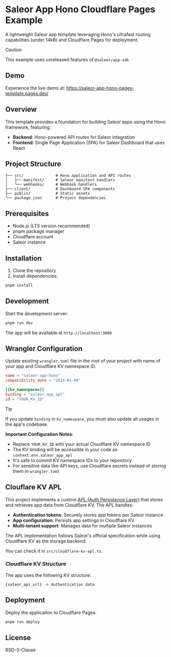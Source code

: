 # Saleor App Hono Cloudflare Pages Example

A lightweight Saleor app template leveraging Hono's ultrafast routing capabilities (under 14kB) and Cloudflare Pages for deployment.

> [!CAUTION]
> This example uses unreleased features of `@saleor/app-sdk`

## Demo

Experience the live demo at: https://saleor-app-hono-pages-template.pages.dev/

## Overview

This template provides a foundation for building Saleor apps using the Hono framework, featuring:

- **Backend**: Hono-powered API routes for Saleor integration
- **Frontend**: Single Page Application (SPA) for Saleor Dashboard that uses React

## Project Structure

```
├── src/              # Hono application and API routes
│   ├── manifest/     # Saleor manifest handlers
│   └── webhooks/     # Webhook handlers
├── client/           # Dashboard SPA components
├── public/           # Static assets
└── package.json      # Project dependencies
```

## Prerequisites

- Node.js (LTS version recommended)
- pnpm package manager
- Cloudflare account
- Saleor instance

## Installation

1. Clone the repository
2. Install dependencies:
```bash
pnpm install
```

## Development

Start the development server:
```bash
pnpm run dev
```

The app will be available at `http://localhost:3000`

## Wrangler Configuration

Update existing `wrangler.toml` file in the root of your project with name of your app and Cloudflare KV namespace ID.

```toml
name = "saleor-app-hono"
compatibility_date = "2024-01-08"

[[kv_namespaces]]
binding = "saleor_app_apl"
id = "YOUR_KV_ID"
```

> [!TIP]
> If you update `binding` in `kv_namespace`, you must also update all usages in the app's codebase.

**Important Configuration Notes**:
- Replace `YOUR_KV_ID` with your actual Cloudflare KV namespace ID
- The KV binding will be accessible in your code as `context.env.saleor_app_apl`
- It's safe to commit KV namespace IDs to your repository
- For sensitive data like API keys, use Cloudflare secrets instead of storing them in `wrangler.toml`

## Clouflare KV APL

This project implements a custom [APL (Auth Persistence Layer)](https://docs.saleor.io/developer/extending/apps/architecture/apl) that stores and retrieves app data from Cloudflare KV. The APL handles:

- **Authentication tokens**: Securely stores app tokens per Saleor instance
- **App configuration**: Persists app settings in Cloudflare KV
- **Multi-tenant support**: Manages data for multiple Saleor instances

The APL implementation follows Saleor's official specification while using Cloudflare KV as the storage backend.

You can check it in `src/cloudflare-kv-apl.ts`.

### Cloudflare KV Structure

The app uses the following KV structure:
```
{saleor_api_url} -> Authentication data
```

## Deployment

Deploy the application to Cloudflare Pages:
```bash
pnpm run deploy
```

## License

BSD-3-Clause

